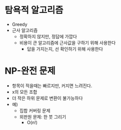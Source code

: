 # 탐욕적 알고리즘
- Greedy
- 근사 알고리즘
    - 정확하지 않지만, 정답에 가깝다
    - 비용이 큰 알고리즘에 근사값을 구하기 위해 사용한다
        - 답을 가지는지, 선 확인하기 위해 사용한다

# NP-완전 문제
- 항목이 적을때는 빠르지만, 커지면 느려진다.
- x의 모든 조합
- 더 작은 하위 문제로 변환이 불가능하다
- 예)
    - 집합 커버링 문제
    - 외판원 문제: 한 붓 그리기
        - O(n!)

